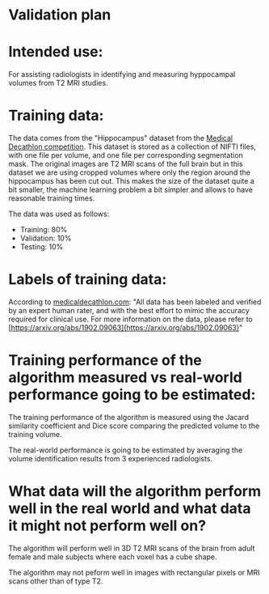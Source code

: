 # Validation plan

# Intended use:
For assisting radiologists in identifying and measuring hyppocampal volumes from T2 MRI studies.

# Training data:
The data comes from the "Hippocampus" dataset from the [Medical Decathlon competition](http://medicaldecathlon.com/). This dataset is stored as a collection of NIFTI files, with one file per volume, and one file per corresponding segmentation mask. The original images are T2 MRI scans of the full brain but in this dataset we are using cropped volumes where only the region around the hippocampus has been cut out. This makes the size of the dataset quite a bit smaller, the machine learning problem a bit simpler and allows to have reasonable training times. 

The data was used as follows:
- Training: 80%
- Validation: 10%
- Testing: 10%

# Labels of training data:
According to [medicaldecathlon.com](http://medicaldecathlon.com/): "All data has been labeled and verified by an expert human rater, and with the best effort to mimic the accuracy required for clinical use. For more information on the data, please refer to [https://arxiv.org/abs/1902.09063](https://arxiv.org/abs/1902.09063)"

# Training performance of the algorithm measured vs real-world performance going to be estimated:
The training performance of the algorithm is measured using the Jacard similarity coefficient and Dice score comparing the predicted volume to the training volume.

The real-world performance is going to be estimated by averaging the volume identification results from 3 experienced radiologists.

# What data will the algorithm perform well in the real world and what data it might not perform well on?
The algorithm will perform well in 3D T2 MRI scans of the brain from adult female and male subjects where each voxel has a cube shape.

The algorithm may not peform well in images with rectangular pixels or MRI scans other than of type T2.